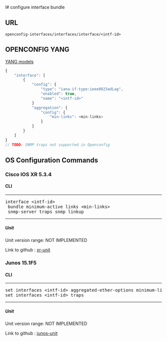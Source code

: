l# configure interface bundle

## URL

```
openconfig-interfaces/interfaces/interface/<intf-id>
```

## OPENCONFIG YANG

[YANG models](https://github.com/FRINXio/openconfig/tree/master/interfaces/src/main/yang)

```javascript
{
    "interface": [
        {
            "config": {
                "type": "iana-if-type:ieee8023adLag",
                "enabled": true,
                "name": "<intf-id>"
            }
            "aggregation": {
                "config": {
                    "min-links": <min-links>
                }
            }
        }
    ]
}
// TODO: SNMP traps not supported in Openconfig
```

## OS Configuration Commands

### Cisco IOS XR 5.3.4

#### CLI

---
<pre>
interface &lt;intf-id&gt;
 bundle minimum-active links &lt;min-links&gt;
 snmp-server traps snmp linkup
</pre>
---

##### Unit

Unit version range: NOT IMPLEMENTED

Link to github : [xr-unit]()

### Junos 15.1F5

#### CLI

---
<pre>
set interfaces &lt;intf-id&gt; aggregated-ether-options minimum-links &lt;min-links&gt;
set interfaces &lt;intf-id&gt; traps
</pre>
---

##### Unit

Unit version range: NOT IMPLEMENTED

Link to github : [junos-unit]()
